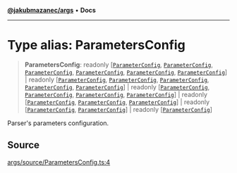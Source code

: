 [**@jakubmazanec/args**](../README.md) • **Docs**

---

# Type alias: ParametersConfig

> **ParametersConfig**: readonly [[`ParameterConfig`](ParameterConfig.md),
> [`ParameterConfig`](ParameterConfig.md), [`ParameterConfig`](ParameterConfig.md),
> [`ParameterConfig`](ParameterConfig.md), [`ParameterConfig`](ParameterConfig.md),
> [`ParameterConfig`](ParameterConfig.md)] \| readonly [[`ParameterConfig`](ParameterConfig.md),
> [`ParameterConfig`](ParameterConfig.md), [`ParameterConfig`](ParameterConfig.md),
> [`ParameterConfig`](ParameterConfig.md), [`ParameterConfig`](ParameterConfig.md)] \| readonly
> [[`ParameterConfig`](ParameterConfig.md), [`ParameterConfig`](ParameterConfig.md),
> [`ParameterConfig`](ParameterConfig.md), [`ParameterConfig`](ParameterConfig.md)] \| readonly
> [[`ParameterConfig`](ParameterConfig.md), [`ParameterConfig`](ParameterConfig.md),
> [`ParameterConfig`](ParameterConfig.md)] \| readonly [[`ParameterConfig`](ParameterConfig.md),
> [`ParameterConfig`](ParameterConfig.md)] \| readonly [[`ParameterConfig`](ParameterConfig.md)]

Parser's parameters configuration.

## Source

[args/source/ParametersConfig.ts:4](https://github.com/jakubmazanec/js-tools/blob/51bfc5b913a7a7ef21d8d702a0d87d72983e112a/packages/args/source/ParametersConfig.ts#L4)
